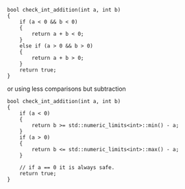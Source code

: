     bool check_int_addition(int a, int b)
    {
        if (a < 0 && b < 0)
        {
            return a + b < 0;
        }
        else if (a > 0 && b > 0)
        {
            return a + b > 0;
        }
        return true;
    }

or using less comparisons but subtraction

    bool check_int_addition(int a, int b)
    {
        if (a < 0)
        {
            return b >= std::numeric_limits<int>::min() - a;
        }
        if (a > 0)
        {
            return b <= std::numeric_limits<int>::max() - a;
        }

        // if a == 0 it is always safe.
        return true;
    }
